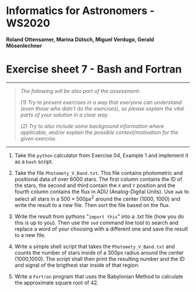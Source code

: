 # Informatics for Astronomers - WS2020

**Roland Ottensamer, Marina Dütsch, Miguel Verdugo, Gerald Mösenlechner**

# Exercise sheet 7 - Bash and Fortran

---

>  _The following will be also part of the assessment:_
>
>  _(1) Try to present exercises in a way that everyone can understand (even those who didn’t do the exercises), so please explain the vital parts of
> your solution in a clear way._
>
>  _(2) Try to also include some background information where applicable, and/or
> explain the possible context/motivation for the given exercise._

---


1. Take the `python` calculator from Exercise 04, Example 1 and implement it as a `bash` script.

2. Take the file `Photomety_V_Band.txt`. This file contains photometric and positional data of over 6000 stars. The first column contains the ID of the stars, the second and third contain the `X` and `Y` position and the fourth column contains the flux in ADU (Analog-Digital Units). Use `awk` to select all stars in a $500\times 500$px$^2$ around the center (1000, 1000) and write the result to a new file. Then sort the file based on the flux.

3. Write the result from pythons "`import this`" into a .txt file (how you do this is up to you). Then use the `sed` command line tool to search and replace a word of your choosing with a different one and save the result to a new file.

4. Write a simple shell script that takes the `Photomety_V_Band.txt` and counts the number of stars inside of a 300px radius around the center (1000,1000). The script shall then print the resulting number and the ID and signal of the brigthest star inside of that region.

5. Write a `Fortran` program that uses the Babylonian Method to calculate the approximate square root of 42.
